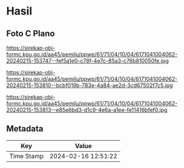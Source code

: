 # Hasil

## Foto C Plano

https://sirekap-obj-formc.kpu.go.id/aa45/pemilu/ppwp/61/71/04/10/04/6171041004062-20240215-153747--fef5a1e0-c78f-4e7c-85a3-c76b810050fe.jpg

https://sirekap-obj-formc.kpu.go.id/aa45/pemilu/ppwp/61/71/04/10/04/6171041004062-20240215-153810--bcbf019b-783e-4a84-ae2d-3cd67502f7c5.jpg

https://sirekap-obj-formc.kpu.go.id/aa45/pemilu/ppwp/61/71/04/10/04/6171041004062-20240215-153813--e85e6bd3-d1c9-4e6a-a1ee-fe11416bfef0.jpg


## Metadata

| Key        | Value               |
| ---------- | ------------------- |
| Time Stamp | 2024-02-16 12:51:22 |



